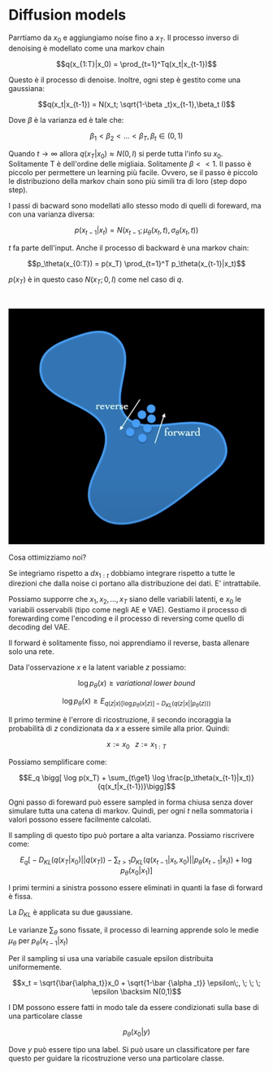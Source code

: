 # Diffusion models

Parrtiamo da $x_0$ e aggiungiamo noise fino a $x_T$. Il processo inverso di denoising è modellato come una markov chain

$$q(x_{1:T}|x_0) = \prod_{t=1}^Tq(x_t|x_{t-1})$$

Questo è il processo di denoise. Inoltre, ogni step è gestito come una gaussiana:

$$q(x_t|x_{t-1}) = N(x_t; \sqrt{1-\beta
_t}x_{t-1},\beta_t I)$$

Dove $\beta$ è la varianza ed è tale che:

$$\beta_1 < \beta_2 < ... <\beta_T, \beta_t \in (0,1)$$

Quando $t \rightarrow \infty$ allora $q(x_T|x_0) \approx N(0,I)$ si perde tutta l'info su $x_0$. Solitamente T è dell'ordine delle migliaia. Solitamente $\beta<<1$. Il passo è piccolo per permettere un learning più facile. Ovvero, se il passo è piccolo le distribuziono della markov chain sono più simili tra di loro (step dopo step). 

I passi di bacward sono modellati allo stesso modo di quelli di foreward, ma con una varianza diversa:

$$p(x_{t-1}|x_t) = N(x_{t-1}; \mu_\theta(x_t,t), \sigma_\theta(x_t,t))$$

$t$ fa parte dell'input. Anche il processo di backward è una markov chain:

$$p_\theta(x_{0:T}) = p(x_T) \prod_{t=1}^T p_\theta(x_{t-1}|x_t)$$

$p(x_T)$ è in questo caso $N(x_T;0,I)$ come nel caso di $q$.

<br>

![](imgs/process_objectives.png)

Cosa ottimizziamo noi?

Se integriamo rispetto a $dx_{1:t}$ dobbiamo integrare rispetto a tutte le direzioni che dalla noise ci portano alla distribuzione dei dati. E' intrattabile.

Possiamo supporre che $x_1,x_2,...,x_T$ siano delle variabili latenti, e $x_0$ le variabili osservabili (tipo come negli AE e VAE). Gestiamo il processo di forewarding come l'encoding e il processo di reversing come quello di decoding del VAE.

Il forward è solitamente fisso, noi apprendiamo il reverse, basta allenare solo una rete.


Data l'osservazione $x$ e la latent variable $z$ possiamo:

$$\log p_\theta(x) \ge variational \; lower \; bound$$



$$\log p_\theta (x) \ge E_{q(z|x) [\log p_\theta(x|z)] - D_{KL}(q(z|x || p_\theta(z)))}$$

Il primo termine è l'errore di ricostruzione, il secondo incoraggia la probabilità di $z$ condizionata da $x$ a essere simile alla prior. Quindi:

$$x := x_0 \;\;\; z :=x_{1:T}$$

Possiamo semplificare come:

$$E_q \bigg[ \log p(x_T) + \sum_{t\ge1} \log \frac{p_\theta(x_{t-1}|x_t)}{q(x_t|x_{t-1})}\bigg]$$

Ogni passo di foreward può essere sampled in forma chiusa senza dover simulare tutta una catena di markov. Quindi, per ogni $t$ nella sommatoria i valori possono essere facilmente calcolati. 

Il sampling di questo tipo può portare a alta varianza. Possiamo riscrivere come:

$$
E_q \bigg[-D_{KL}(q(x_T|x_0) || q(x_T)) - \sum_{t>1} D_{KL}(q(x_{t-1}|x_t,x_0) || p_\theta(x_{t-1}|x_t)) + \log p_\theta(x_0|x_1)\bigg]
$$

I primi termini a sinistra possono essere eliminati in quanti la fase di forward è fissa. 

La $D_{KL}$ è applicata su due gaussiane. 

Le varianze $\sum_\theta$ sono fissate, il processo di learning apprende solo le medie $\mu_\theta$ per $p_\theta(x_{t-1}|x_t)$

Per il sampling si usa una variabile casuale epsilon distribuita uniformemente.

$$x_t = \sqrt{\bar{\alpha_t}}x_0 + \sqrt{1-\bar
{\alpha
_t}} \epsilon\;, \; \; \; \epsilon \backsim N(0,1)$$


I DM possono essere fatti in modo tale da essere condizionati sulla base di una particolare classe


$$p_\theta (x_0 | y)$$

Dove $y$ può essere tipo una label. Si può usare un classificatore per fare questo per guidare la ricostruzione verso una particolare classe.




 